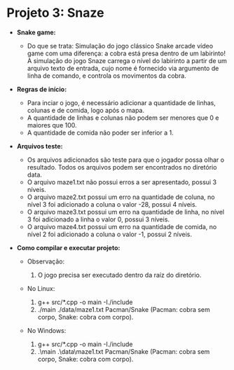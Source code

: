 # Projeto 3: Snaze

* **Snake game:**
    - Do que se trata:
        Simulação do jogo clássico Snake arcade vídeo game
    com uma diferença: a cobra está presa dentro de um labirinto!
    A simulação do jogo Snaze carrega o nível do labirinto a partir de um arquivo texto de entrada,
    cujo nome é fornecido via argumento de linha de comando, e controla os movimentos da cobra.

* **Regras de início:**
    - Para inciar o jogo, é necessário adicionar a quantidade de linhas, colunas e de comida, logo após o mapa.
    - A quantidade de linhas e colunas não podem ser menores que 0 e maiores que 100.
    - A quantidade de comida não poder ser inferior a 1.

* **Arquivos teste:**
    - Os arquivos adicionados são teste para que o jogador possa olhar o resultado. Todos os arquivos podem ser encontrados no diretório data.
    - O arquivo maze1.txt não possui erros a ser apresentado, possui 3 níveis.
    - O arquivo maze2.txt possui um erro na quantidade de coluna, no nível 3 foi adicionado a coluna o valor -28, possui 4 níveis.
    - O arquivo maze3.txt possui um erro na quantidade de linha, no nível 3 foi adicionado a linha o valor 0, possui 3 níveis.
    - O arquivo maze4.txt possui um erro na quantidade de comida, no nível 2 foi adicionado a coluna o valor -1, possui 2 níveis.

* **Como compilar e executar projeto:**

    - Observação: 
        1. O jogo precisa ser executado dentro da raíz do diretório.

    - No Linux:
        1. g++ src/*.cpp -o main -I./include
        2. ./main ./data/maze1.txt Pacman/Snake (Pacman: cobra sem corpo, Snake: cobra com corpo).
    - No Windows:
        1. g++ src/*.cpp -o main -I./include
        2. .\main .\data\maze1.txt Pacman/Snake (Pacman: cobra sem corpo, Snake: cobra com corpo).
